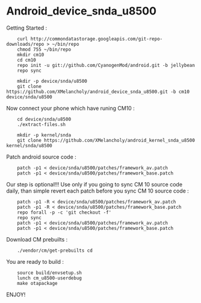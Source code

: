 # Android_device_snda_u8500

Getting Started :

		curl http://commondatastorage.googleapis.com/git-repo-downloads/repo > ~/bin/repo
		chmod 755 ~/bin/repo
		mkdir cm10
		cd cm10
		repo init -u git://github.com/CyanogenMod/android.git -b jellybean
		repo sync

		mkdir -p device/snda/u8500
		git clone https://github.com/XMelancholy/android_device_snda_u8500.git -b cm10 device/snda/u8500

Now connect your phone which have runing CM10 :

		cd device/snda/u8500
		./extract-files.sh

		mkdir -p kernel/snda
		git clone https://github.com/XMelancholy/android_kernel_snda_u8500 kernel/snda/u8500


Patch android source code :

		patch -p1 < device/snda/u8500/patches/framework_av.patch
		patch -p1 < device/snda/u8500/patches/framework_base.patch

Our step is optional!!! Use only if you going to sync CM 10 source code daily, than simple revert each patch before you sync CM 10 source code :

		patch -p1 -R < device/snda/u8500/patches/framework_av.patch
		patch -p1 -R < device/snda/u8500/patches/framework_base.patch
		repo forall -p -c 'git checkout -f'
		repo sync
		patch -p1 < device/snda/u8500/patches/framework_av.patch
		patch -p1 < device/snda/u8500/patches/framework_base.patch


Download CM prebuilts : 

		./vendor/cm/get-prebuilts cd

You are ready to build :

		source build/envsetup.sh
		lunch cm_u8500-userdebug
		make otapackage

ENJOY!
